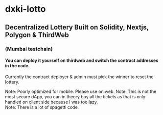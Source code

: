 # dxki-lotto
## Decentralized Lottery Built on Solidity, Nextjs, Polygon & ThirdWeb
### (Mumbai testchain)

#### You can deploy it yourself on thirdweb and switch the contract addresses in the code. 
Currently the contract deployer & admin must pick the winner to reset the lottery.  

Note: Poorly optimized for mobile. Please use on web.
Note: This is not the most secure dApp, you can in theory buy all the tickets as that is only handled on client side because I was too lazy.   
Note: There is a lot of spagetti code.
